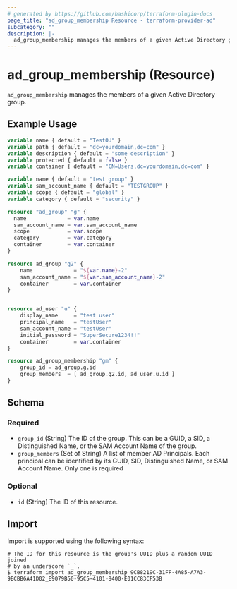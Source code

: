 ```yaml
---
# generated by https://github.com/hashicorp/terraform-plugin-docs
page_title: "ad_group_membership Resource - terraform-provider-ad"
subcategory: ""
description: |-
  ad_group_membership manages the members of a given Active Directory group.
---
```


# ad_group_membership (Resource)

`ad_group_membership` manages the members of a given Active Directory group.

## Example Usage

```terraform
variable name { default = "TestOU" }
variable path { default = "dc=yourdomain,dc=com" }
variable description { default = "some description" }
variable protected { default = false }
variable container { default = "CN=Users,dc=yourdomain,dc=com" }

variable name { default = "test group" }
variable sam_account_name { default = "TESTGROUP" }
variable scope { default = "global" }
variable category { default = "security" }

resource "ad_group" "g" {
  name             = var.name
  sam_account_name = var.sam_account_name
  scope            = var.scope
  category         = var.category
  container        = var.container
}

resource ad_group "g2" {
    name             = "${var.name}-2"
    sam_account_name = "${var.sam_account_name}-2"
    container        = var.container
}


resource ad_user "u" {
    display_name     = "test user"
    principal_name   = "testUser"
    sam_account_name = "testUser"
    initial_password = "SuperSecure1234!!"
    container        = var.container
}

resource ad_group_membership "gm" {
    group_id = ad_group.g.id
    group_members  = [ ad_group.g2.id, ad_user.u.id ]
}
```

<!-- schema generated by tfplugindocs -->
## Schema

### Required

- `group_id` (String) The ID of the group. This can be a GUID, a SID, a Distinguished Name, or the SAM Account Name of the group.
- `group_members` (Set of String) A list of member AD Principals. Each principal can be identified by its GUID, SID, Distinguished Name, or SAM Account Name. Only one is required

### Optional

- `id` (String) The ID of this resource.

## Import

Import is supported using the following syntax:

```shell
# The ID for this resource is the group's UUID plus a random UUID joined 
# by an underscore `_`.
$ terraform import ad_group_membership 9CB8219C-31FF-4A85-A7A3-9BCBB6A41D02_E9079B50-95C5-4101-8400-E01CC83CF53B
```
